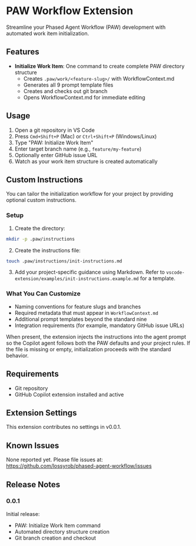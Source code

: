 # PAW Workflow Extension

Streamline your Phased Agent Workflow (PAW) development with automated work item initialization.

## Features

- **Initialize Work Item**: One command to create complete PAW directory structure
  - Creates `.paw/work/<feature-slug>/` with WorkflowContext.md
  - Generates all 9 prompt template files
  - Creates and checks out git branch
  - Opens WorkflowContext.md for immediate editing

## Usage

1. Open a git repository in VS Code
2. Press `Cmd+Shift+P` (Mac) or `Ctrl+Shift+P` (Windows/Linux)
3. Type "PAW: Initialize Work Item"
4. Enter target branch name (e.g., `feature/my-feature`)
5. Optionally enter GitHub issue URL
6. Watch as your work item structure is created automatically

## Custom Instructions

You can tailor the initialization workflow for your project by providing optional custom instructions.

### Setup

1. Create the directory:
  ```bash
  mkdir -p .paw/instructions
  ```
2. Create the instructions file:
  ```bash
  touch .paw/instructions/init-instructions.md
  ```
3. Add your project-specific guidance using Markdown. Refer to `vscode-extension/examples/init-instructions.example.md` for a template.

### What You Can Customize

- Naming conventions for feature slugs and branches
- Required metadata that must appear in `WorkflowContext.md`
- Additional prompt templates beyond the standard nine
- Integration requirements (for example, mandatory GitHub issue URLs)

When present, the extension injects the instructions into the agent prompt so the Copilot agent follows both the PAW defaults and your project rules. If the file is missing or empty, initialization proceeds with the standard behavior.

## Requirements

- Git repository
- GitHub Copilot extension installed and active

## Extension Settings

This extension contributes no settings in v0.0.1.

## Known Issues

None reported yet. Please file issues at: https://github.com/lossyrob/phased-agent-workflow/issues

## Release Notes

### 0.0.1

Initial release:
- PAW: Initialize Work Item command
- Automated directory structure creation
- Git branch creation and checkout
